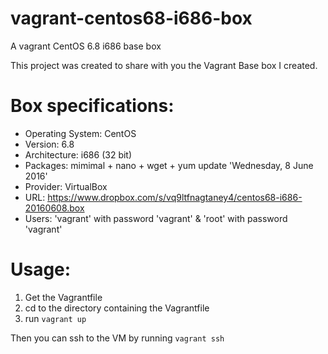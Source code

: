 # vagrant-centos68-i686-box
A vagrant CentOS 6.8 i686 base box

This project was created to share with you the Vagrant Base box I created.

Box specifications:
===================

- Operating System: CentOS
- Version: 6.8
- Architecture: i686 (32 bit)
- Packages: mimimal + nano + wget + yum update 'Wednesday, 8 June 2016'
- Provider: VirtualBox
- URL: https://www.dropbox.com/s/vq9ltfnagtaney4/centos68-i686-20160608.box
- Users:  'vagrant' with password 'vagrant' & 'root' with password 'vagrant'

Usage:
======

1. Get the Vagrantfile
2. cd to the directory containing the Vagrantfile
3. run `vagrant up`

Then you can ssh to the VM by running `vagrant ssh`
